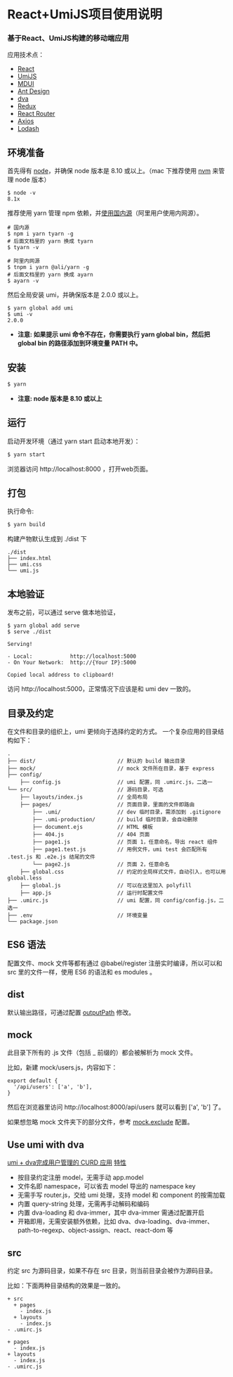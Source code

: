# React+UmiJS项目使用说明

### 基于React、UmiJS构建的移动端应用

应用技术点：

- [React](https://facebook.github.io/react/)
- [UmiJS](https://umijs.org/zh/)
- [MDUI](https://www.mdui.org/)
- [Ant Design](https://ant.design/docs/react/introduce-cn)
- [dva](https://dvajs.com/)
- [Redux](http://redux.js.org/)
- [React Router](https://github.com/ReactTraining/react-router)
- [Axios](https://github.com/axios/axios/)
- [Lodash](https://www.html.cn/doc/lodash/)

## 环境准备
首先得有 [node](http://nodejs.cn/)，并确保 node 版本是 8.10 或以上。（mac 下推荐使用 [nvm](https://github.com/nvm-sh/nvm) 来管理 node 版本）
```
$ node -v
8.1x
```

推荐使用 yarn 管理 npm 依赖，并[使用国内源](https://github.com/yiminghe/tyarn)（阿里用户使用内网源）。
```
# 国内源
$ npm i yarn tyarn -g
# 后面文档里的 yarn 换成 tyarn
$ tyarn -v

# 阿里内网源
$ tnpm i yarn @ali/yarn -g
# 后面文档里的 yarn 换成 ayarn
$ ayarn -v
```

然后全局安装 umi，并确保版本是 2.0.0 或以上。
```
$ yarn global add umi
$ umi -v
2.0.0
```
* **注意: 如果提示 umi 命令不存在，你需要执行 yarn global bin，然后把 global bin 的路径添加到环境变量 PATH 中。**

## 安装

```bash
$ yarn
```

* **注意: node 版本是 8.10 或以上**

## 运行

启动开发环境（通过 yarn start 启动本地开发）：

```bash
$ yarn start
```

浏览器访问 http://localhost:8000  ，打开web页面。

## 打包

执行命令:

```bash
$ yarn build
```
构建产物默认生成到 ./dist 下
```
./dist
├── index.html
├── umi.css
└── umi.js
```

## 本地验证
发布之前，可以通过 serve 做本地验证，
```
$ yarn global add serve
$ serve ./dist

Serving!

- Local:            http://localhost:5000
- On Your Network:  http://{Your IP}:5000

Copied local address to clipboard!
```
访问 http://localhost:5000，正常情况下应该是和 umi dev 一致的。


## 目录及约定
在文件和目录的组织上，umi 更倾向于选择约定的方式。
一个复杂应用的目录结构如下：
```
.
├── dist/                          // 默认的 build 输出目录
├── mock/                          // mock 文件所在目录，基于 express
├── config/
    ├── config.js                  // umi 配置，同 .umirc.js，二选一
└── src/                           // 源码目录，可选
    ├── layouts/index.js           // 全局布局
    ├── pages/                     // 页面目录，里面的文件即路由
        ├── .umi/                  // dev 临时目录，需添加到 .gitignore
        ├── .umi-production/       // build 临时目录，会自动删除
        ├── document.ejs           // HTML 模板
        ├── 404.js                 // 404 页面
        ├── page1.js               // 页面 1，任意命名，导出 react 组件
        ├── page1.test.js          // 用例文件，umi test 会匹配所有 .test.js 和 .e2e.js 结尾的文件
        └── page2.js               // 页面 2，任意命名
    ├── global.css                 // 约定的全局样式文件，自动引入，也可以用 global.less
    ├── global.js                  // 可以在这里加入 polyfill
    ├── app.js                     // 运行时配置文件
├── .umirc.js                      // umi 配置，同 config/config.js，二选一
├── .env                           // 环境变量
└── package.json
```

## ES6 语法
配置文件、mock 文件等都有通过 @babel/register 注册实时编译，所以可以和 src 里的文件一样，使用 ES6 的语法和 es modules 。

## dist
默认输出路径，可通过配置 [outputPath](https://umijs.org/zh/config/#outputpath) 修改。

## mock
此目录下所有的 .js 文件（包括 _ 前缀的）都会被解析为 mock 文件。

比如，新建 mock/users.js，内容如下：
```
export default {
  '/api/users': ['a', 'b'],
}
```
然后在浏览器里访问 http://localhost:8000/api/users 就可以看到 ['a', 'b'] 了。

如果想忽略 mock 文件夹下的部分文件，参考 [mock.exclude](https://umijs.org/zh/config/#mock-exclude) 配置。

## Use umi with dva
[umi + dva完成用户管理的 CURD 应用](https://github.com/sorrycc/blog/issues/62)
[特性](https://umijs.org/zh/guide/with-dva.html#%E7%89%B9%E6%80%A7)
- 按目录约定注册 model，无需手动 app.model
- 文件名即 namespace，可以省去 model 导出的 namespace key
- 无需手写 router.js，交给 umi 处理，支持 model 和 component 的按需加载
- 内置 query-string 处理，无需再手动解码和编码
- 内置 dva-loading 和 dva-immer，其中 dva-immer 需通过配置开启
- 开箱即用，无需安装额外依赖，比如 dva、dva-loading、dva-immer、path-to-regexp、object-assign、react、react-dom 等

## src
约定 src 为源码目录，如果不存在 src 目录，则当前目录会被作为源码目录。

比如：下面两种目录结构的效果是一致的。
```
+ src
  + pages
    - index.js
  + layouts
    - index.js
- .umirc.js
```
```
+ pages
  - index.js
+ layouts
  - index.js
- .umirc.js
```
